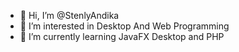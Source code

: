 - 👋 Hi, I’m @StenlyAndika
- 👀 I’m interested in Desktop And Web Programming
- 🌱 I’m currently learning JavaFX Desktop and PHP

<!---
StenlyAndika/StenlyAndika is a ✨ special ✨ repository because its `README.md` (this file) appears on your GitHub profile.
You can click the Preview link to take a look at your changes.
--->

